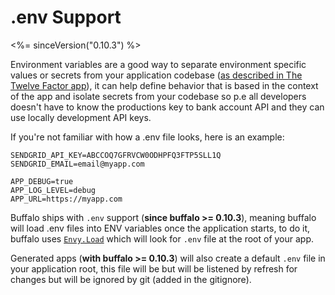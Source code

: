 # .env Support

<%= sinceVersion("0.10.3") %>

Environment variables are a good way to separate environment specific values or secrets from your application codebase ([as described in The Twelve Factor app](https://12factor.net/config)), it can help define behavior that is based in the context of the app and isolate secrets from your codebase so p.e all developers doesn't have to know the productions key to bank account API and they can use locally development API keys.

If you're not familiar with how a .env file looks, here is an example:

```
SENDGRID_API_KEY=ABCCOQ7GFRVCW0ODHPFQ3FTP5SLL1Q
SENDGRID_EMAIL=email@myapp.com

APP_DEBUG=true
APP_LOG_LEVEL=debug
APP_URL=https://myapp.com
```

Buffalo ships with `.env` support (**since buffalo >= 0.10.3**), meaning buffalo will load .env files into ENV variables once the application starts, to do it, buffalo uses [`Envy.Load`](https://github.com/gobuffalo/envy/blob/e613c80275b86293880eddeb27417c9a7c670ff3/envy.go#L53) which will look for `.env` file at the root of your app.

Generated apps (**with buffalo >= 0.10.3**) will also create a default `.env` file in your application root, this file will be but will be listened by refresh for changes but will be ignored by git (added in the gitignore).

